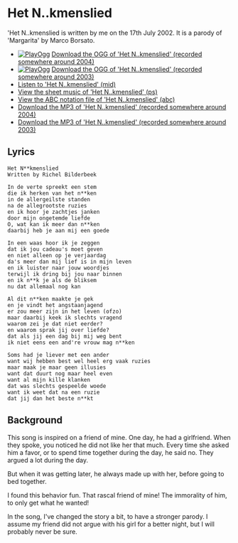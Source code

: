 # Het N..kmenslied

'Het N..kmenslied is written by me on the 17th July 2002. It is a parody of 'Margarita'
by Marco Borsato.


 * [![PlayOgg](http://static.fsf.org/playogg/Play_ogg_80x15.png "I support PlayOgg!")](http://playogg.org) [Download the OGG of 'Het N..kmenslied' (recorded somewhere around 2004)](CD03_10HetNeukmenslied.ogg)
 * [![PlayOgg](http://static.fsf.org/playogg/Play_ogg_80x15.png "I support PlayOgg!")](http://playogg.org) [Download the OGG of 'Het N..kmenslied' (recorded somewhere around 2003)](CD02_06HetNeukmenslied.ogg)
 * [Listen to 'Het N..kmenslied' (mid)](SongHetNeukmenslied.mid)
 * [View the sheet music of 'Het N..kmenslied' (ps)](SongHetNeukmenslied.ps)
 * [View the ABC notation file of 'Het N..kmenslied' (abc)](HetNeukmenslied.abc)
 * [Download the MP3 of 'Het N..kmenslied' (recorded somewhere around 2004)](CD03_10HetNeukmenslied.mp3)
 * [Download the MP3 of 'Het N..kmenslied' (recorded somewhere around 2003)](CD02_06HetNeukmenslied.mp3)

## Lyrics

```
Het N**kmenslied
Written by Richel Bilderbeek

In de verte spreekt een stem
die ik herken van het n**ken
in de allergeilste standen
na de allegrootste ruzies
en ik hoor je zachtjes janken
door mijn ongetemde liefde
O, wat kan ik meer dan n**ken
daarbij heb je aan mij een goede

In een waas hoor ik je zeggen
dat ik jou cadeau's moet geven
en niet alleen op je verjaardag
da's meer dan mij lief is in mijn leven
en ik luister naar jouw woordjes
terwijl ik dring bij jou naar binnen
en ik n**k je als de bliksem
nu dat allemaal nog kan

Al dit n**ken maakte je gek
en je vindt het angstaanjagend
er zou meer zijn in het leven (ofzo)
maar daarbij keek ik slechts vragend
waarom zei je dat niet eerder?
en waarom sprak jij over liefde?
dat als jij een dag bij mij weg bent
ik niet eens een and're vrouw mag n**ken

Soms had je liever met een ander
want wij hebben best wel heel erg vaak ruzies
maar maak je maar geen illusies
want dat duurt nog maar heel even
want al mijn kille klanken
dat was slechts gespeelde woede
want ik weet dat na een ruzie
dat jij dan het beste n**kt
```

## Background

This song is inspired on a friend of mine. One day,
he had a girlfriend. When they spoke, you noticed he
did not like her that much. Every time she asked him
a favor, or to spend time together during the
day, he said no. They argued a lot during the day.

But when it was getting later, he always made up 
with her, before going to bed together. 

I found this behavior fun. That rascal friend of mine!
The immorality of him, to only get what he wanted!

In the song, I've changed the story a bit, to have a 
stronger parody. I assume my friend did not argue with
his girl for a better night, but I will probably never be
sure.
 
